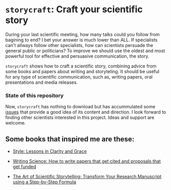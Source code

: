 # `storycraft`: Craft your scientific story

During your last scientific meeting, how many talks could you follow from bagining to end? I bet your answer is much lower than ALL. If specialists can't allways follow other specialists, how can scientists persuade the general public or politicians? To improve we should use the oldest and most powerful tool for effective and persuasive communication, the story.

`storycraft` shows how to craft a scientific story, combining advice from some books and papers about writing and storyteling. It should be useful for any type of scientific communication, such as, writing papers, oral presentations and media releases.

### State of this repository

Now, `storycraft` has nothing to download but has accummulated some [issues](https://github.com/maurolepore/write/issues) that provide a good idea of its content and direction. I look forward to finding other scientists interested in this project. Ideas and support are welcome.

## Some books that inspired me are these:

- [Style: Lessons in Clarity and Grace](https://www.dropbox.com/s/2r7q3g3f0j7cw1v/Style%20Lessons%20in%20Clarity%20and%20Grace%20%2811th%20Edition%29.pdf?dl=0)

- [Writing Science: How to write papers that get cited and proposals that get funded](https://www.dropbox.com/s/1f33njoshllujd8/Writing_science_Schimel_2012.pdf?dl=0)

- [The Art of Scientific Storytelling: Transform Your Research Manuscript using a Step-by-Step Formula](https://www.amazon.com/Art-Scientific-Storytelling-Step-Step/dp/0615821995)


